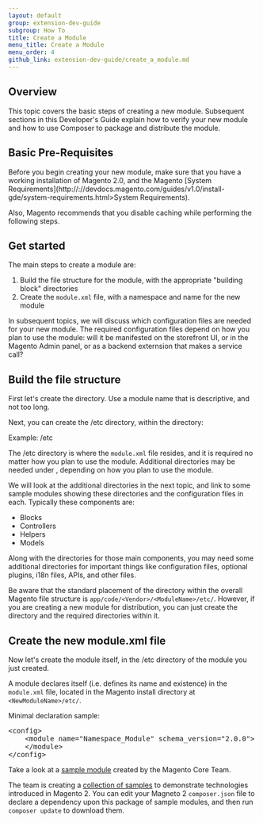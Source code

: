 ```yaml
---
layout: default
group: extension-dev-guide
subgroup: How To
title: Create a Module
menu_title: Create a Module
menu_order: 4
github_link: extension-dev-guide/create_a_module.md
---
```


<h2 id="create-module-overview">Overview</h2>

This topic covers the basic steps of creating a new module. Subsequent sections in this Developer's Guide explain how to verify your new module and how to use Composer to package and distribute the module.

<h2 id="create-module-basics">Basic Pre-Requisites</h2>
Before you begin creating your new module, make sure that you have a working installation of Magento 2.0, and the Magento [System Requirements](http://://devdocs.magento.com/guides/v1.0/install-gde/system-requirements.html>System Requirements).

Also, Magento recommends that you disable caching while performing the following steps. 

<h2 id="create-module-code-setup">Get started</h2>
The main steps to create a module are:

1. Build the file structure for the module, with the appropriate "building block" directories
2. Create the `module.xml` file, with a namespace and name for the new module 

In subsequent topics, we will discuss which configuration files are needed for your new module. The required configuration files depend on how you plan to use the module: will it be manifested on the storefront UI, or in the Magento Admin panel, or as a backend externsion that makes a service call?


<h2 id="create-module-file-structure">Build the file structure</h2>
First let's create the <ModuleName> directory. Use a module name that is descriptive, and not too long.

Next, you can create the /etc directory, within the <ModuleName> directory:

Example: <ModuleName>/etc

The /etc directory is where the `module.xml` file resides, and it is required no matter how you plan to use the module. Additional directories may be needed under <ModuleName>, depending on how you plan to use the module. 

We will look at the additional directories in the next topic, and link to some sample modules showing these directories and the configuration files in each. Typically these components are:

* Blocks
* Controllers
* Helpers
* Models

Along with the directories for those main components, you may need some additional directories for important things like configuration files, optional plugins, i18n files, APIs, and other files.

Be aware that the standard placement of the <ModuleName> directory within the overall Magento file structure is `app/code/<Vendor>/<ModuleName>/etc/`. However, if you are creating a new module for distribution, you can just create the <ModuleName> directory and the required directories within it.                  


<h2 id="create-module-naming">Create the new module.xml file</h2>
Now let's create the module itself, in the /etc directory of the module you just created.

A module declares itself (i.e. defines its name and existence) in the `module.xml` file, located in the Magento install directory at `<NewModuleName>/etc/`. 

Minimal declaration sample:

<pre>
&lt;config>
    &lt;module name="Namespace_Module" schema_version="2.0.0">
    &lt;/module>
&lt;/config>
</pre>

<div class="bs-callout bs-callout-info" id="info">
                  <p>Take a look at a <a href="https://github.corp.ebay.com/magento2/magento2-samples"> sample module</a> created by the Magento Core Team. </p>
                  <p>The team is creating a <a href="https://github.corp.ebay.com/magento2/magento2-samples">collection of samples</a> to demonstrate technologies introduced in Magento 2. You can edit your Magneto 2 <code>composer.json</code> file to declare a dependency upon this package of sample modules, and then run <code>composer update</code> to download them.
                  </p>
               </div>






